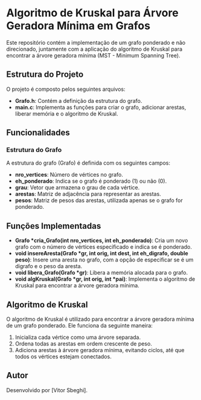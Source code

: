 # Algoritmo de Kruskal para Árvore Geradora Mínima em Grafos
Este repositório contém a implementação de um grafo ponderado e não direcionado, juntamente com a aplicação do algoritmo de Kruskal para encontrar a árvore geradora mínima (MST - Minimum Spanning Tree).

## Estrutura do Projeto
O projeto é composto pelos seguintes arquivos:

- **Grafo.h**: Contém a definição da estrutura do grafo.
- **main.c**: Implementa as funções para criar o grafo, adicionar arestas, liberar memória e o algoritmo de Kruskal.
  
## Funcionalidades

### Estrutura do Grafo

A estrutura do grafo (Grafo) é definida com os seguintes campos:

- **nro_vertices**: Número de vértices no grafo.
- **eh_ponderado**: Indica se o grafo é ponderado (1) ou não (0).
- **grau**: Vetor que armazena o grau de cada vértice.
- **arestas**: Matriz de adjacência para representar as arestas.
- **pesos**: Matriz de pesos das arestas, utilizada apenas se o grafo for ponderado.
  
## Funções Implementadas
- **Grafo *cria_Grafo(int nro_vertices, int eh_ponderado)**: Cria um novo grafo com o número de vértices especificado e indica se é ponderado.
- **void insereAresta(Grafo *gr, int orig, int dest, int eh_digrafo, double peso)**: Insere uma aresta no grafo, com a opção de especificar se é um digrafo e o peso da aresta.
- **void libera_Grafo(Grafo *gr)**: Libera a memória alocada para o grafo.
- **void algKruskal(Grafo *gr, int orig, int *pai)**: Implementa o algoritmo de Kruskal para encontrar a árvore geradora mínima.
  
## Algoritmo de Kruskal
O algoritmo de Kruskal é utilizado para encontrar a árvore geradora mínima de um grafo ponderado. Ele funciona da seguinte maneira:

1. Inicializa cada vértice como uma árvore separada.
2. Ordena todas as arestas em ordem crescente de peso.
3. Adiciona arestas à árvore geradora mínima, evitando ciclos, até que todos os vértices estejam conectados.

## Autor
Desenvolvido por [Vitor Sbeghi].



